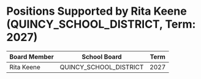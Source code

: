 # Positions Supported by Rita Keene (QUINCY_SCHOOL_DISTRICT, Term: 2027)

| Board Member | School Board | Term |
|--------------|--------------|------|
| Rita Keene | QUINCY_SCHOOL_DISTRICT | 2027 |

